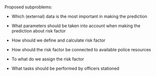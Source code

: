 Proposed subproblems:

- Which (external) data is the most important in making the prediction

- What parameters should be taken into account when making the prediction about risk factor

- How should we define and calculate risk factor



- How should the risk factor be connected to available police resources

- To what do we assign the risk factor

- What tasks should be performed by officers stationed




